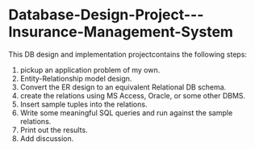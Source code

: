 # Database-Design-Project---Insurance-Management-System
This DB design and implementation projectcontains the following steps:
1. pickup an application problem of my own.
2. Entity-Relationship model design.
3. Convert the ER design to an equivalent Relational DB schema.
4. create the relations using MS Access, Oracle, or some other DBMS.
5. Insert sample tuples into the relations.
6. Write some meaningful SQL queries and run against the sample relations.
7. Print out the results.
8. Add discussion.
